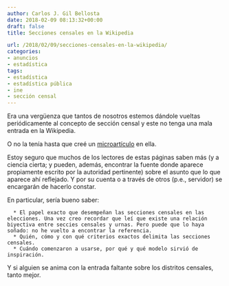 ```yaml
---
author: Carlos J. Gil Bellosta
date: 2018-02-09 08:13:32+00:00
draft: false
title: Secciones censales en la Wikipedia

url: /2018/02/09/secciones-censales-en-la-wikipedia/
categories:
- anuncios
- estadística
tags:
- estadística
- estadística pública
- ine
- sección censal
---
```


Era una vergüenza que tantos de nosotros estemos dándole vueltas periódicamente al concepto de sección censal y este no tenga una mala entrada en la Wikipedia.

O no la tenía hasta que creé un [microartículo](https://es.wikipedia.org/wiki/Secci%C3%B3n_censal) en ella.

Estoy seguro que muchos de los lectores de estas páginas saben más (y a ciencia cierta; y pueden, además, encontrar la fuente donde aparece propiamente escrito por la autoridad pertinente) sobre el asunto que lo que aparece ahí reflejado. Y por su cuenta o a través de otros (p.e., servidor) se encargarán de hacerlo constar.

En particular, sería bueno saber:



	  * El papel exacto que desempeñan las secciones censales en las elecciones. Una vez creo recordar que leí que existe una relación biyectiva entre seccies censales y urnas. Pero puede que lo haya soñado: no he vuelto a encontrar la referencia.
	  * Quién, cómo y con qué criterios exactos delimita las secciones censales.
	  * Cuándo comenzaron a usarse, por qué y qué modelo sirvió de inspiración.


Y si alguien se anima con la entrada faltante sobre los distritos censales, tanto mejor.
